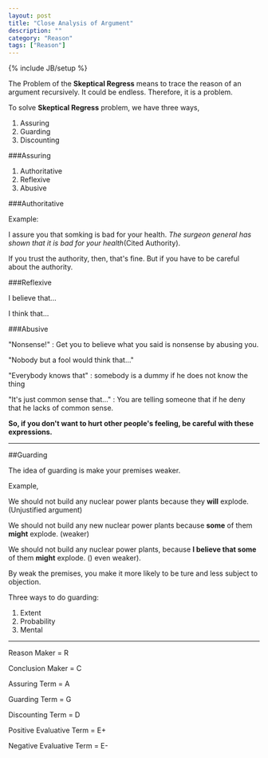 ```yaml
---
layout: post
title: "Close Analysis of Argument"
description: ""
category: "Reason"
tags: ["Reason"]
---
```

{% include JB/setup %}

The Problem of the **Skeptical Regress** means to trace the reason of an argument recursively. 
It could be endless. Therefore, it is a problem.

To solve **Skeptical Regress** problem, we have three ways,

1. Assuring
2. Guarding
3. Discounting 

<!--more-->

###Assuring

1. Authoritative
2. Reflexive
3. Abusive

###Authoritative

Example:

I assure you that somking is bad for your health. *The surgeon general has shown that it is bad for your 
health*(Cited Authority).

If you trust the authority, then, that's fine. But if you have to be careful about the authority.

###Reflexive

I believe that...

I think that...

###Abusive

"Nonsense!" : Get you to believe what you said is nonsense by abusing you.

"Nobody but a fool would think that..."

"Everybody knows that" : somebody is a dummy if he does not know the thing

"It's just common sense that..." : You are telling someone that if he deny that he lacks of common sense.

**So, if you don't want to hurt other people's feeling, be careful with these expressions.**

---

##Guarding 

The idea of guarding is make your premises weaker.

Example, 

We should not build any nuclear power plants because they **will** explode. (Unjustified argument)

We should not build any new nuclear power plants because **some** of them **might** explode. (weaker)

We should not build any nuclear power plants, because **I believe that some** of them **might** explode. ()
even weaker).

By weak the premises, you make it more likely to be ture and less subject to objection.

Three ways to do guarding:

1. Extent
2. Probability
3. Mental


---



Reason Maker = R

Conclusion Maker = C

Assuring Term = A

Guarding Term = G

Discounting Term = D

Positive Evaluative Term = E+

Negative Evaluative Term = E-


